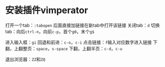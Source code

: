 # 安装插件vimperator
打开一个tab：`:tabopen` 后面直接加链接在新tab中打开该链接
关闭tab：`d`
切换tab：向后`ctrl-n`，向前`c-p`，首个`g0`，末个`g$`

进入输入框：`gi`
回退和前进：`c-o`，`c-i`
点击链接：`f`输入对应数字进入链接
下翻，上翻整页：`space`，`s-space`
下翻，上翻半页：`c-d`，`c-u`

退出浏览器：`ZZ`和`ZQ`
